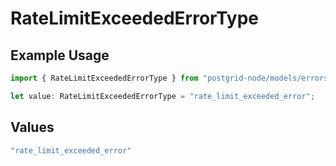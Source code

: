 # RateLimitExceededErrorType

## Example Usage

```typescript
import { RateLimitExceededErrorType } from "postgrid-node/models/errors";

let value: RateLimitExceededErrorType = "rate_limit_exceeded_error";
```

## Values

```typescript
"rate_limit_exceeded_error"
```